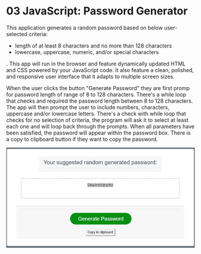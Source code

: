 # 03 JavaScript: Password Generator

This application generates a random password based on below user-selected criteria:
* length of at least 8 characters and no more than 128 characters
* lowercase, uppercase, numeric, and/or special characters

. This app will run in the browser and feature dynamically updated HTML and CSS powered by your JavaScript code. It also feature a clean, polished, and responsive user interface that it adapts to multiple screen sizes.

When the user clicks the button "Generate Password" they are first promp for password length of range of 8 to 128 characters.  There's a while loop that checks and required the password length between 8 to 128 characters. The app will then prompt the user to include numbers, characters, uppercase and/or lowercase letters. There's a check with while loop that checks for no selection of criteria, the program will ask it to select at least each one and will loop back through the prompts.
When all parameters have been satisfied, the password will appear within the password box.  There is a copy to clipboard button if they want to copy the password.

![AppScreenshot](assets/images/passwordApp.JPG)

